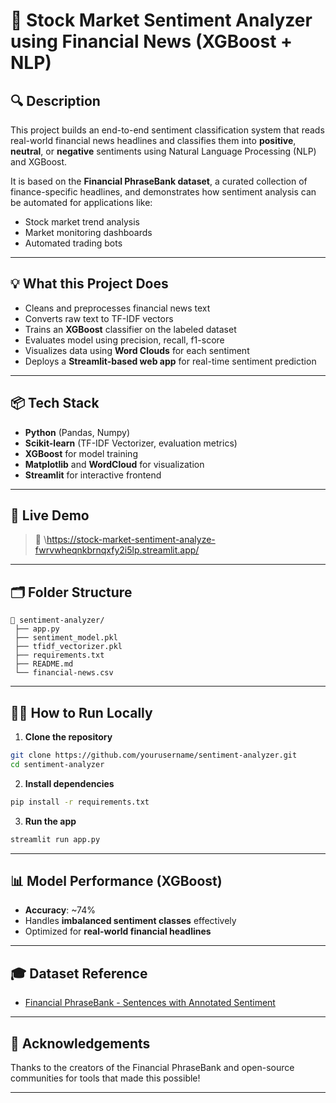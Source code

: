 # 🧠 Stock Market Sentiment Analyzer using Financial News (XGBoost + NLP)

## 🔍 Description

This project builds an end-to-end sentiment classification system that reads real-world financial news headlines and classifies them into **positive**, **neutral**, or **negative** sentiments using Natural Language Processing (NLP) and XGBoost.

It is based on the **Financial PhraseBank dataset**, a curated collection of finance-specific headlines, and demonstrates how sentiment analysis can be automated for applications like:

* Stock market trend analysis
* Market monitoring dashboards
* Automated trading bots

---

## 💡 What this Project Does

* Cleans and preprocesses financial news text
* Converts raw text to TF-IDF vectors
* Trains an **XGBoost** classifier on the labeled dataset
* Evaluates model using precision, recall, f1-score
* Visualizes data using **Word Clouds** for each sentiment
* Deploys a **Streamlit-based web app** for real-time sentiment prediction

---

## 📦 Tech Stack

* **Python** (Pandas, Numpy)
* **Scikit-learn** (TF-IDF Vectorizer, evaluation metrics)
* **XGBoost** for model training
* **Matplotlib** and **WordCloud** for visualization
* **Streamlit** for interactive frontend

---

## 🚀 Live Demo

> 🔗 \https://stock-market-sentiment-analyze-fwrvwheqnkbrnqxfy2i5lp.streamlit.app/

---

## 🗂️ Folder Structure

```
📆 sentiment-analyzer/
 ├── app.py
 ├── sentiment_model.pkl
 ├── tfidf_vectorizer.pkl
 ├── requirements.txt
 ├── README.md
 └── financial-news.csv
```

---

## 👨‍💻 How to Run Locally

1. **Clone the repository**

```bash
git clone https://github.com/yourusername/sentiment-analyzer.git
cd sentiment-analyzer
```

2. **Install dependencies**

```bash
pip install -r requirements.txt
```

3. **Run the app**

```bash
streamlit run app.py
```

---

## 📊 Model Performance (XGBoost)

* **Accuracy**: \~74%
* Handles **imbalanced sentiment classes** effectively
* Optimized for **real-world financial headlines**

---

## 🎓 Dataset Reference

* [Financial PhraseBank - Sentences with Annotated Sentiment](https://www.kaggle.com/datasets/sbhatti/financial-sentiment-analysis)

---

## 🙏 Acknowledgements

Thanks to the creators of the Financial PhraseBank and open-source communities for tools that made this possible!

---
